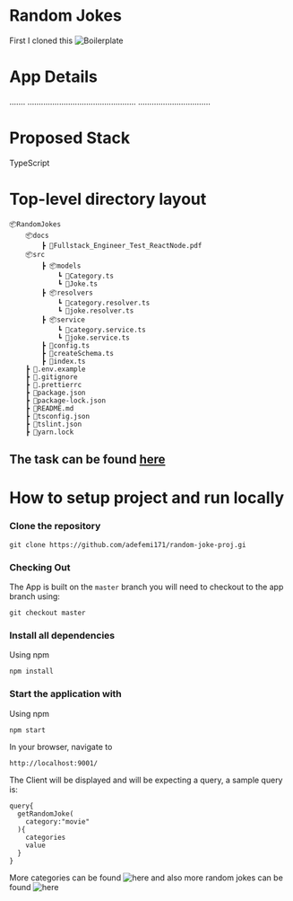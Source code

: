 # Random Jokes



First I cloned this ![Boilerplate](https://github.com/t0nyandre/type-graphql-boilerplate)

# App Details
.......
................................................
................................

# Proposed Stack

TypeScript


# Top-level directory layout

    📦RandomJokes
        📦docs
            ┣ 📜Fullstack_Engineer_Test_ReactNode.pdf
        📦src
            ┣ 📦models
                ┗ 📜Category.ts
                ┗ 📜Joke.ts
            ┣ 📦resolvers
                ┗ 📜category.resolver.ts
                ┗ 📜joke.resolver.ts
            ┣ 📦service
                ┗ 📜category.service.ts
                ┗ 📜joke.service.ts
            ┣ 📜config.ts
            ┣ 📜createSchema.ts
            ┣ 📜index.ts
        ┣ 📜.env.example
        ┣ 📜.gitignore
        ┣ 📜.prettierrc
        ┣ 📜package.json
        ┣ 📜package-lock.json
        ┣ 📜README.md
        ┣ 📜tsconfig.json
        ┣ 📜tslint.json
        ┣ 📜yarn.lock

## The task can be found [here](https://github.com/adefemi171/random-joke-proj/blob/master/Docs/Fullstack_Engineer_Test_ReactNode.pdf)

# How to setup project and run locally

### Clone the repository 

```
git clone https://github.com/adefemi171/random-joke-proj.gi
```
### Checking Out
The App is built on the ``` master ``` branch you will need to checkout to the app branch using:

```
git checkout master
```

### Install all dependencies

Using npm

```
npm install
```

### Start the application with

Using npm

```
npm start
```
In your browser, navigate to

```
http://localhost:9001/
```

The Client will be displayed and will be expecting a query, a sample query is:
```
query{
  getRandomJoke(
    category:"movie"
  ){
    categories
    value
  }
}

```

More categories can be found ![here](https://api.chucknorris.io/jokes/categories) and also more random jokes can be found ![here](https://api.chucknorris.io/jokes/random)